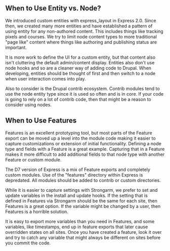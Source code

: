 ## When to Use Entity vs. Node?

We introduced custom entities with express_layout in Express 2.0.  Since then, we created many more entities and have established a pattern of using entity for any non-authored content. This includes things like tracking pixels and courses. We try to limit node content types to more traditional "page like" content where things like authoring and publishing status are important. 

It is more work to define the UI for a custom entity, but that content also isn't cluttering the default admin/content display. Entities also don't use node hooks and so are a cleaner way of adding code to Drupal. When developing, entities should be thought of first and then switch to a node when user interaction comes into play. 

Also to consider is the Drupal contrib ecosystem. Contrib modules tend to use the node entity type since it is used so often and is in core. If your code is going to rely on a lot of contrib code, then that might be a reason to consider using nodes. 

## When to Use Features

Features is an excellent prototyping tool, but most parts of the Feature export can be moved up a level into the module code making it easier to capture customizations or extension of initial functionality. Defining a node type and fields with a Feature is a great example. Capturing that in a Feature makes it more difficult to add additional fields to that node type with another Feature or custom module.

The D7 version of Express is a mix of Feature exports and completely custom modules. Use of the "features" directory within Express is depredated.  All modules should be added to contrib or custom directories.

While it is easier to capture settings with Strongarm, we prefer to set and update variables in the install and update hooks. If the setting that is defined in Features via Strongarm should be the same for each site, then Features is a great option. If the variable might be changed by a user, then Features is a horrible solution. 

It is easy to export more variables than you need in Features, and some variables, like timestamps, end up in feature exports that later cause overridden states on all sites. Once you have created a feature, look it over and try to catch any variable that might always be different on sites before you commit the code. 


